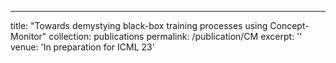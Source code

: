 ---
title: "Towards demystying black-box training processes using Concept-Monitor"
collection: publications
permalink: /publication/CM
excerpt: ''
venue: 'In preparation for ICML 23'
